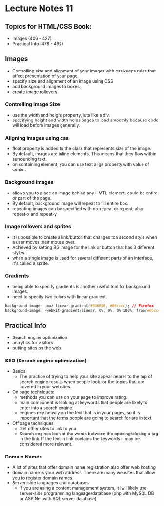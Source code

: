 # Lecture Notes 11

## Topics for HTML/CSS Book:
- Images (406 - 427)
- Practical Info (476 - 492)

## Images
- Controlling size and alignment of your images with css keeps rules that affect presentation of your page.
- specify size and alignment of an image using CSS
- add background images to boxes
- create image rollovers

### Controlling Image Size
- use the width and height property, juts like a div.
- specifying height and width helps pages to load smoothly because code will load before images generally.

### Aligning images using css
- float property is added to the class that represents size of the image.
- By default, images are inline elements. This means that they flow within surrounding text.
- on containing element, you can use text align property with value of center.

### Background images
- allows you to place an image behind any HMTL element. could be entire or part of the page. 
- By default, background image will repeat to fill entire box.
- repeating images can be specified with no-repeat or repeat, also repeat-x and repeat-y

### Image rollovers and sprites
- It is possible to create a link/button that changes toa  second style when a user moves their mouse over. 
- Achieved by setting BG image for the link or button that has 3 different styles.
- when a single image is used for several different parts of an interface, it's called a sprite.

### Gradients
- being able to specify gradients is another useful tool for background images.
- need to specify two colors with linear gradient.

``` css
background-image: -moz-linear-gradient(#336666, #66cccc); // Firefox
background-image: -webkit-gradient(linear, 0%, 0%, 0% 100%, from(#66cccc, to(#336666)); // Safari
```

## Practical Info 
- Search engine optimization
- analytics for visitors
- putting sites on the web

### SEO (Serach engine optimization)
- Basics
  - The practice of trying to help your site appear nearer to the top of search engine results when people look for the topics that are covered in your websites.
- On page techniques:
  - methods you can use on your page to improve rating.
  - main component is looking at keywords that people are likely to enter into a search engine.
  - engines rely heavily on the text that is in your pages, so it is important that the terms people are going to search for are in text.
- Off page techniques
  - Get other sites to link to you
  - Search engines look at the words between the opening/closing a tag in the link. If the text in link contains the keywords it may be considered more relevant.

### Domain Names
- A lot of sites that offer domain name registration also offer web hosting
- domain name is your web address. There are many websites that allow you to register domain names.
- Server-side languages and databases
  - If you are using a content management system, it iwll likely use server-side programming language/database (php with MySQL DB or ASP Net with SQL server database).
